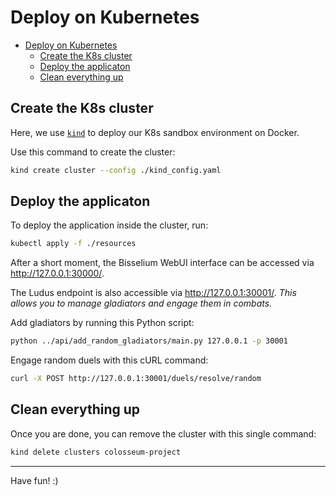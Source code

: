# Deploy on Kubernetes

- [Deploy on Kubernetes](#deploy-on-kubernetes)
  - [Create the K8s cluster](#create-the-k8s-cluster)
  - [Deploy the applicaton](#deploy-the-applicaton)
  - [Clean everything up](#clean-everything-up)

## Create the K8s cluster

Here, we use [`kind`](https://kind.sigs.k8s.io/) to deploy our K8s sandbox environment on Docker.

Use this command to create the cluster:

```sh
kind create cluster --config ./kind_config.yaml
```

## Deploy the applicaton

To deploy the application inside the cluster, run:

```sh
kubectl apply -f ./resources
```

After a short moment, the Bisselium WebUI interface can be accessed via <http://127.0.0.1:30000/>.

The Ludus endpoint is also accessible via <http://127.0.0.1:30001/>. _This allows you to manage gladiators and engage them in combats._

Add gladiators by running this Python script:

```sh
python ../api/add_random_gladiators/main.py 127.0.0.1 -p 30001
```

Engage random duels with this cURL command:

```sh
curl -X POST http://127.0.0.1:30001/duels/resolve/random
```

## Clean everything up

Once you are done, you can remove the cluster with this single command:

```sh
kind delete clusters colosseum-project
```

---

Have fun! :)
